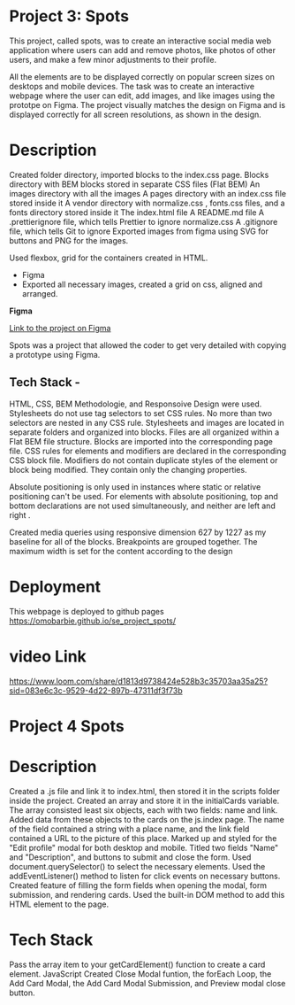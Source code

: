 # Project 3: Spots

This project, called spots, was to create an interactive social media web application where users can add and remove photos, like photos of other users, and make a few minor adjustments to their profile.

All the elements are to be displayed correctly on popular screen sizes on desktops and mobile devices.
The task was to create an interactive webpage where the user can edit, add images, and like images using the prototpe on Figma. The project visually matches the design on Figma and is displayed correctly for all
screen resolutions, as shown in the design.

# Description

Created folder directory, imported blocks to the index.css page.
Blocks directory with BEM blocks stored in separate CSS files (Flat BEM)
An images directory with all the images
A pages directory with an index.css file stored inside it
A vendor directory with normalize.css , fonts.css files, and a fonts directory
stored inside it
The index.html file
A README.md file
A .prettierignore file, which tells Prettier to ignore normalize.css
A .gitignore file, which tells Git to ignore
Exported images from figma using SVG for buttons and
PNG for the images.

Used flexbox, grid for the containers created in HTML.

- Figma
- Exported all necessary images, created a grid on css, aligned and arranged.

**Figma**

[Link to the project on Figma](https://www.figma.com/file/BBNm2bC3lj8QQMHlnqRsga/Sprint-3-Project-%E2%80%94-Spots?type=design&node-id=2%3A60&mode=design&t=afgNFybdorZO6cQo-1)

Spots was a project that allowed the coder to get very detailed with copying a prototype using Figma.

## Tech Stack -

HTML, CSS, BEM Methodologie, and Responsoive Design were used.
Stylesheets do not use tag selectors to set CSS rules.
No more than two selectors are nested in any CSS rule.
Stylesheets and images are located in separate folders and organized into
blocks. Files are all organized within a Flat BEM file structure.
Blocks are imported into the corresponding page file. CSS rules for elements
and modifiers are declared in the corresponding CSS block file.
Modifiers do not contain duplicate styles of the element or block being
modified. They contain only the changing properties.

Absolute positioning is only used in instances where static or relative
positioning can't be used.
For elements with absolute positioning, top and bottom declarations are not
used simultaneously, and neither are left and right .

Created media queries using responsive dimension 627 by 1227 as my baseline for all of the blocks.
Breakpoints are grouped together. The maximum width is set for the content according to the design

# Deployment

This webpage is deployed to github pages
https://omobarbie.github.io/se_project_spots/

# video Link

https://www.loom.com/share/d1813d9738424e528b3c35703aa35a25?sid=083e6c3c-9529-4d22-897b-47311df3f73b

# Project 4 Spots

# Description

Created a .js file and link it to index.html, then stored it in the scripts folder inside the project.
Created an array and store it in the initialCards variable. The array consisted least six objects, each with two fields: name and link.
Added data from these objects to the cards on the js.index page.
The name of the field contained a string with a place name, and the link field contained a URL to the picture of this place.
Marked up and styled for the "Edit profile" modal for both desktop and mobile. Titled two fields "Name" and "Description", and buttons to submit and close the form.
Used document.querySelector() to select the necessary elements.
Used the addEventListener() method to listen for click events on necessary buttons.
Created feature of filling the form fields when opening the modal, form submission, and rendering cards.
Used the built-in DOM method to add this HTML element to the page.

# Tech Stack

Pass the array item to your getCardElement() function to create a card element.
JavaScript
Created Close Modal funtion, the forEach Loop, the Add Card Modal, the Add Card Modal Submission, and Preview modal close button.
